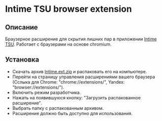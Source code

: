 # Intime TSU browser extension

## Описание
Браузерное расширение для скрытия лишних пар в приложении [Intime TSU](https://intime.tsu.ru/). Работает с браузерами на основе chromium.

## Установка
- Скачать архив [Intime.ext.zip](https://github.com/ilunity/schedule-extension-vite/releases/download/v1.0.0/Intime.ext.zip) и распаковать его на компьютере.
- Перейти на страницу управления расширениями вашего браузера (Сслыка для Chrome: "chrome://extensions/", Yandex: "browser://extensions/").
- Включить режим разработчика.
- Нажать на появившуюся кнопку: "Загрузить распакованное расширение".
- Выбрать папку с распакованным архивом.
- Расширение должно быть доступно для использования.
